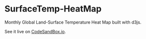 # SurfaceTemp-HeatMap

Monthly Global Land-Surface Temperature Heat Map built with d3js.

See it live on [CodeSandBox.io](https://2txgw.csb.app/).
